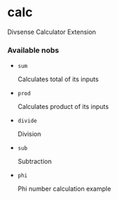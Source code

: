 # calc
Divsense Calculator Extension

### Available nobs

* `sum`

  Calculates total of its inputs

* `prod`

  Calculates product of its inputs

* `divide`

  Division

* `sub`

  Subtraction

* `phi`

  Phi number calculation example






